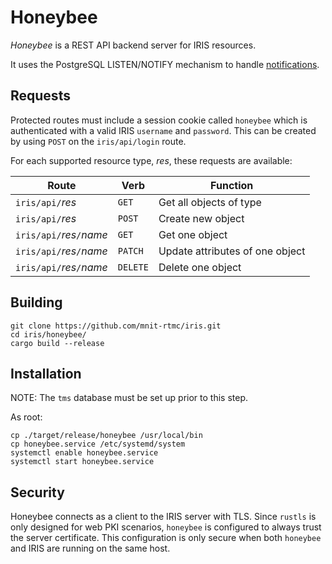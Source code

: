 # Honeybee

*Honeybee* is a REST API backend server for IRIS resources.

It uses the PostgreSQL LISTEN/NOTIFY mechanism to handle [notifications].

## Requests

Protected routes must include a session cookie called `honeybee` which is
authenticated with a valid IRIS `username` and `password`.  This can be
created by using `POST` on the `iris/api/login` route.

For each supported resource type, *res*, these requests are available:

Route                     | Verb     | Function
--------------------------|----------|------------------------
`iris/api/`*res*          | `GET`    | Get all objects of type
`iris/api/`*res*          | `POST`   | Create new object
`iris/api/`*res*`/`*name* | `GET`    | Get one object
`iris/api/`*res*`/`*name* | `PATCH`  | Update attributes of one object
`iris/api/`*res*`/`*name* | `DELETE` | Delete one object

## Building

```
git clone https://github.com/mnit-rtmc/iris.git
cd iris/honeybee/
cargo build --release
```

## Installation

NOTE: The `tms` database must be set up prior to this step.

As root:
```
cp ./target/release/honeybee /usr/local/bin
cp honeybee.service /etc/systemd/system
systemctl enable honeybee.service
systemctl start honeybee.service
```

## Security

Honeybee connects as a client to the IRIS server with TLS.  Since `rustls` is
only designed for web PKI scenarios, `honeybee` is configured to always trust
the server certificate.  This configuration is only secure when both `honeybee`
and IRIS are running on the same host.


[notifications]: https://mnit-rtmc.github.io/iris/database.html#notifications
